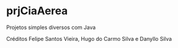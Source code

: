 # prjCiaAerea
Projetos simples diversos com Java

Créditos Felipe Santos Vieira, Hugo do Carmo Silva e Danyllo Silva